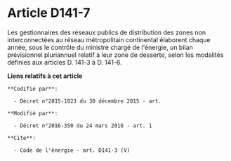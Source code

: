 # Article D141-7

Les gestionnaires des réseaux publics de distribution des zones non interconnectées au réseau métropolitain continental
élaborent chaque année, sous le contrôle du ministre chargé de l'énergie, un bilan prévisionnel pluriannuel relatif à leur
zone de desserte, selon les modalités définies aux articles D. 141-3 à D. 141-6.

**Liens relatifs à cet article**

	**Codifié par**:

	  - Décret n°2015-1823 du 30 décembre 2015 - art.

	**Modifié par**:

	  - Décret n°2016-350 du 24 mars 2016 - art. 1

	**Cite**:

	  - Code de l'énergie - art. D141-3 (V)
